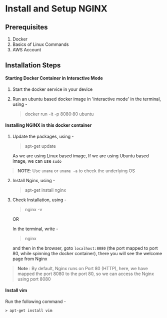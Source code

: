 # Install and Setup NGINX

## Prerequisites

1. Docker
2. Basics of Linux Commands
3. AWS Account

## Installation Steps

#### Starting Docker Container in Interactive Mode

1. Start the docker service in your device

2. Run an ubuntu based docker image in 'interactive mode' in the terminal, using -

    > docker run -it -p 8080:80 ubuntu

#### Installing NGINX in this docker container 

1. Update the packages, using -

    > apt-get update

    As we are using Linux based image, If we are using Ubuntu based image, we can use `sudo`

> **NOTE**: Use `uname` or `uname -a` to check the underlying OS

2. Install Nginx, using -

    > apt-get install nginx

3. Check Installation, using -
    
    > nginx -v

    OR 

    In the terminal, write -
    
    > nginx

    and then in the browser, goto `localhost:8080` (the port mapped to port 80, while spinning the docker container), there you will see the welcome page from Nginx

> **Note** : By default, Nginx runs on Port 80 (HTTP), here, we have mapped the port 8080 to the port 80, so we can access the Nginx using port 8080

#### Install vim

 Run the following command - 

    > apt-get install vim
